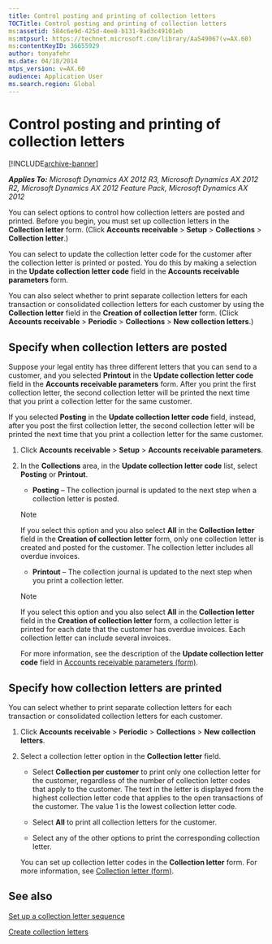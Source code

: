 ```yaml
---
title: Control posting and printing of collection letters
TOCTitle: Control posting and printing of collection letters
ms:assetid: 584c6e9d-425d-4ee8-b131-9ad3c49101eb
ms:mtpsurl: https://technet.microsoft.com/library/Aa549067(v=AX.60)
ms:contentKeyID: 36655929
author: tonyafehr
ms.date: 04/18/2014
mtps_version: v=AX.60
audience: Application User
ms.search.region: Global
---
```


# Control posting and printing of collection letters 


[!INCLUDE[archive-banner](includes/archive-banner.md)]


_**Applies To:** Microsoft Dynamics AX 2012 R3, Microsoft Dynamics AX 2012 R2, Microsoft Dynamics AX 2012 Feature Pack, Microsoft Dynamics AX 2012_

You can select options to control how collection letters are posted and printed. Before you begin, you must set up collection letters in the **Collection letter** form. (Click **Accounts receivable** \> **Setup** \> **Collections** \> **Collection letter**.)

You can select to update the collection letter code for the customer after the collection letter is printed or posted. You do this by making a selection in the **Update collection letter code** field in the **Accounts receivable parameters** form.

You can also select whether to print separate collection letters for each transaction or consolidated collection letters for each customer by using the **Collection letter** field in the **Creation of collection letter** form. (Click **Accounts receivable** \> **Periodic** \> **Collections** \> **New collection letters**.)

## Specify when collection letters are posted

Suppose your legal entity has three different letters that you can send to a customer, and you selected **Printout** in the **Update collection letter code** field in the **Accounts receivable parameters** form. After you print the first collection letter, the second collection letter will be printed the next time that you print a collection letter for the same customer.

If you selected **Posting** in the **Update collection letter code** field, instead, after you post the first collection letter, the second collection letter will be printed the next time that you print a collection letter for the same customer.

1.  Click **Accounts receivable** \> **Setup** \> **Accounts receivable parameters**.

2.  In the **Collections** area, in the **Update collection letter code** list, select **Posting** or **Printout**.
    
      - **Posting** – The collection journal is updated to the next step when a collection letter is posted.
    

    > [!NOTE]
    > <P>If you select this option and you also select <STRONG>All</STRONG> in the <STRONG>Collection letter</STRONG> field in the <STRONG>Creation of collection letter</STRONG> form, only one collection letter is created and posted for the customer. The collection letter includes all overdue invoices.</P>

    
      - **Printout** – The collection journal is updated to the next step when you print a collection letter.
    

    > [!NOTE]
    > <P>If you select this option and you also select <STRONG>All</STRONG> in the <STRONG>Collection letter</STRONG> field in the <STRONG>Creation of collection letter</STRONG> form, a collection letter is printed for each date that the customer has overdue invoices. Each collection letter can include several invoices.</P>

    
    For more information, see the description of the **Update collection letter code** field in [Accounts receivable parameters (form)](https://technet.microsoft.com/library/aa576993\(v=ax.60\)).

## Specify how collection letters are printed

You can select whether to print separate collection letters for each transaction or consolidated collection letters for each customer.

1.  Click **Accounts receivable** \> **Periodic** \> **Collections** \> **New collection letters**.

2.  Select a collection letter option in the **Collection letter** field.
    
      - Select **Collection per customer** to print only one collection letter for the customer, regardless of the number of collection letter codes that apply to the customer. The text in the letter is displayed from the highest collection letter code that applies to the open transactions of the customer. The value 1 is the lowest collection letter code.
    
      - Select **All** to print all collection letters for the customer.
    
      - Select any of the other options to print the corresponding collection letter.
    
    You can set up collection letter codes in the **Collection letter** form. For more information, see [Collection letter (form)](https://technet.microsoft.com/library/aa620428\(v=ax.60\)).

## See also

[Set up a collection letter sequence](set-up-a-collection-letter-sequence.md)

[Create collection letters](create-collection-letters.md)

  


